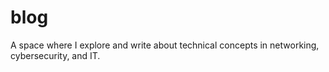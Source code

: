 # blog
A space where I explore and write about technical concepts in networking, cybersecurity, and IT.
